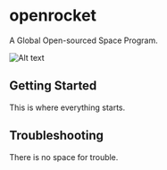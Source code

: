 # openrocket
A Global Open-sourced Space Program.

![Alt text](public/assets/or_official_logo.png)


## Getting Started

This is where everything starts.

## Troubleshooting

There is no space for trouble.

